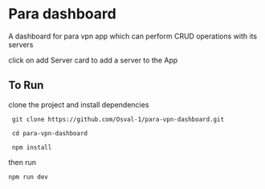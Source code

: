 # Para dashboard

A dashboard for para vpn app which can perform CRUD operations with its servers

click on add Server card to add a server to the App

## To Run

clone the project and install dependencies

```
 git clone https://github.com/Osval-1/para-vpn-dashboard.git

 cd para-vpn-dashboard

 npm install

```

then run

```
npm run dev
```
